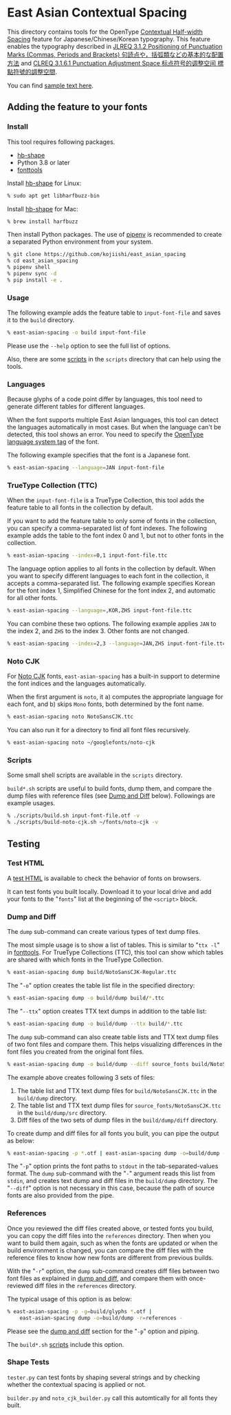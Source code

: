 # East Asian Contextual Spacing

This directory contains tools for
the OpenType [Contextual Half-width Spacing] feature
for Japanese/Chinese/Korean typography.
This feature enables the typography described in
[JLREQ 3.1.2 Positioning of Punctuation Marks (Commas, Periods and Brackets)
<span lang="ja">句読点や，括弧類などの基本的な配置方法</span>](https://w3c.github.io/jlreq/#positioning_of_punctuation_marks)
and [CLREQ 3.1.6.1 Punctuation Adjustment Space
<span lang="zh">标点符号的调整空间 標點符號的調整空間</span>](https://w3c.github.io/clreq/?lang=en#h-punctuation_adjustment_space).

You can find [sample text here](http://kojiishi.github.io/chws/samples.html).

[Contextual Half-width Spacing]: https://docs.microsoft.com/en-us/typography/opentype/spec/features_ae#tag-chws

## Adding the feature to your fonts

### Install

This tool requires following packages.

* [hb-shape]
* Python 3.8 or later
* [fonttools]

Install [hb-shape] for Linux:
```sh
% sudo apt get libharfbuzz-bin
```
Install [hb-shape] for Mac:
```sh
% brew install harfbuzz
```

Then install Python packages.
The use of [pipenv] is recommended
to create a separated Python environment from your system.
```sh
% git clone https://github.com/kojiishi/east_asian_spacing
% cd east_asian_spacing
% pipenv shell
% pipenv sync -d
% pip install -e .
```

[fonttools]: https://pypi.org/project/fonttools/
[hb-shape]: https://command-not-found.com/hb-shape
[pipenv]: https://github.com/pypa/pipenv
[poetry]: https://github.com/python-poetry/poetry

### Usage

The following example adds the feature table to `input-font-file`
and saves it to the `build` directory.
```sh
% east-asian-spacing -o build input-font-file
```
Please use the `--help` option
to see the full list of options.

Also, there are some [scripts] in the `scripts` directory
that can help using the tools.

### Languages

Because glyphs of a code point differ by languages,
this tool need to generate different tables for different languages.

When the font supports multiple East Asian languages,
this tool can detect the languages automatically in most cases.
But when the language can't be detected, this tool shows an error.
You need to specify the [OpenType language system tag] of the font.

The following example specifies that the font is a Japanese font.
```sh
% east-asian-spacing --language=JAN input-font-file
```

[OpenType language system tag]: https://docs.microsoft.com/en-us/typography/opentype/spec/languagetags

### TrueType Collection (TTC)

When the `input-font-file` is a TrueType Collection,
this tool adds the feature table to all fonts in the collection by default.

If you want to add the feature table to only some of fonts in the collection,
you can specify a comma-separated list of font indexes.
The following example adds the table to the font index 0 and 1,
but not to other fonts in the collection.
```sh
% east-asian-spacing --index=0,1 input-font-file.ttc
```

The language option applies to all fonts in the collection by default.
When you want to specify different languages to each font in the collection,
it accepts a comma-separated list.
The following example specifies
Korean for the font index 1,
Simplified Chinese for the font index 2,
and automatic for all other fonts.
```sh
% east-asian-spacing --language=,KOR,ZHS input-font-file.ttc
```

You can combine these two options.
The following example applies
`JAN` to the index 2,
and `ZHS` to the index 3.
Other fonts are not changed.
```sh
% east-asian-spacing --index=2,3 --language=JAN,ZHS input-font-file.ttc
```

### Noto CJK

For [Noto CJK] fonts,
`east-asian-spacing` has a built-in support
to determine the font indices and the languages automatically.

When the first argument is `noto`, it
a) computes the appropriate language for each font, and
b) skips `Mono` fonts,
both determined by the font name.
```sh
% east-asian-spacing noto NotoSansCJK.ttc
```
You can also run it for a directory to find all font files recursively.
```sh
% east-asian-spacing noto ~/googlefonts/noto-cjk
```

[Noto CJK]: https://www.google.com/get/noto/help/cjk/

### Scripts
[scripts]: (#scripts)

Some small shell scripts are available in the `scripts` directory.

`build*.sh` scripts are useful to build fonts, dump them, and
compare the dump files with reference files (see [Dump and Diff] below).
Followings are example usages.
```sh
% ./scripts/build.sh input-font-file.otf -v
% ./scripts/build-noto-cjk.sh ~/fonts/noto-cjk -v
```

## Testing

### Test HTML

A [test HTML] is available
to check the behavior of fonts on browsers.

It can test fonts you built locally.
Download it to your local drive and
add your fonts to the "`fonts`" list
at the beginning of the `<script>` block.

[test HTML]: https://kojiishi.github.io/chws/test.html

### Dump and Diff
[Dump and Diff]: #dump-and-diff

The `dump` sub-command can create various types of text dump files.

The most simple usage is to show a list of tables.
This is similar to "`ttx -l`" in [fonttools].
For TrueType Collections (TTC),
this tool can show which tables are shared with which fonts
in the TrueType Collection.
```sh
% east-asian-spacing dump build/NotoSansCJK-Regular.ttc
```

The "`-o`" option creates the table list file in the specified directory:
```sh
% east-asian-spacing dump -o build/dump build/*.ttc
```
The "`--ttx`" option creates TTX text dumps in addition to the table list:
```sh
% east-asian-spacing dump -o build/dump --ttx build/*.ttc
```

The `dump` sub-command can also create
table lists and TTX text dump files of two font files and compare them.
This helps visualizing differences in the font files you created
from the original font files.
```sh
% east-asian-spacing dump -o build/dump --diff source_fonts build/NotoSansCJK.ttc
```
The example above creates following 3 sets of files:
1. The table list and TTX text dump files for `build/NotoSansCJK.ttc`
   in the `build/dump` directory.
2. The table list and TTX text dump files for `source_fonts/NotoSansCJK.ttc`
   in the `build/dump/src` directory.
3. Diff files of the two sets of dump files in the `build/dump/diff` directory.

To create dump and diff files for all fonts you bulit,
you can pipe the output as below:
```sh
% east-asian-spacing -p *.otf | east-asian-spacing dump -o=build/dump -
```
The "`-p`" option prints the font paths to `stdout`
in the tab-separated-values format.
The `dump` sub-command with the "`-`" argument reads this list from `stdin`,
and creates text dump and diff files in the `build/dump` directory.
The "`--diff`" option is not necessary in this case,
because the path of source fonts are also provided from the pipe.

### References

Once you reviewed the diff files created above,
or tested fonts you build,
you can copy the diff files into the `references` directory.
Then when you want to build them again,
such as when the fonts are updated or when the build environment is changed,
you can compare the diff files with the reference files
to know how new fonts are different from previous builds.

With the "`-r`" option, the `dump` sub-command
creates diff files between two font files as explained in [dump and diff],
and compare them with once-reviewed diff files in the `references` directory.

The typical usage of this option is as below:
```sh
% east-asian-spacing -p -g=build/glyphs *.otf |
    east-asian-spacing dump -o=build/dump -r=references -
```
Please see the [dump and diff] section for the "`-p`" option and piping.

The `build*.sh` [scripts] include this option.

### Shape Tests

`tester.py` can test fonts by shaping several strings
and by checking whether the contextual spacing is applied or not.

`builder.py` and `noto_cjk_builder.py` call this automtically
for all fonts they built.
